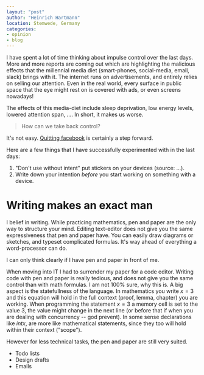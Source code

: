 ```yaml
---
layout: "post"
author: "Heinrich Hartmann"
location: Stemwede, Germany
categories:
- opinion
- blog
---
```


I have spent a lot of time thinking about impulse control over the last days.
More and more reports are coming out which are highlighting the malicious effects that the millennial media diet (smart-phones, social-media, email, slack) brings with it.
The internet runs on advertisements, and entirely relies on selling our attention.
Even in the real world, every surface in public space that the eye might rest on is covered with ads, or even screens nowadays!

The effects of this media-diet include sleep deprivation, low energy levels, lowered attention span, ....
In short, it makes us worse.

> How can we take back control?

It's not easy.
[Quitting facebook](http://heinrichhartmann.com/blog/2017/12/31/Quitting-Facebook.html) is certainly a step forward.

Here are a few things that I have successfully experimented with in the last days:

1. "Don't use without intent" put stickers on your devices (source: ...).
2. Write down your intention *before* you start working on something with a device.


# Writing makes an exact man

I belief in writing.
While practicing mathematics, pen and paper are the only way to structure your mind.
Editing text-editor does not give you the same expressiveness that pen and paper have.
You can easily draw diagrams or sketches, and typeset complicated formulas.
It's way ahead of everything a word-processor can do.

I can only think clearly if I have pen and paper in front of me.

When moving into IT I had to surrender my paper for a code editor.
Writing code with pen and paper is really tedious, and does not give you the same control than with math formulas.
I am not 100% sure, why this is.
A big aspect is the statefullness of the language.
In mathematics you write $x=3$ and this equation will hold in the full context (proof, lemma, chapter) you are working.
When programming the statement $x=3$ a memory cell is set to the value 3, the value might change in the next line (or before that if when you are dealing with concurrency -- god prevent).
In some sense declarations like $int x$, are more like mathematical statements, since they too will hold within their context ("scope").

However for less technical tasks, the pen and paper are still very suited.

* Todo lists
* Design drafts
* Emails

